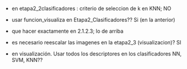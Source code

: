 * en etapa2_2clasificadores : criterio de seleccion de k en KNN; NO
* usar funcion_visualiza en Etapa2_Clasificadores?? Si (en la anterior)
* que hacer exactamente en 2.1.2.3; lo de arriba
* es necesario reescalar las imagenes en la etapa2_3 (visualizacion)? SI

* en visualización. Usar todos los descriptores en los clasificadores NN, SVM, KNN??